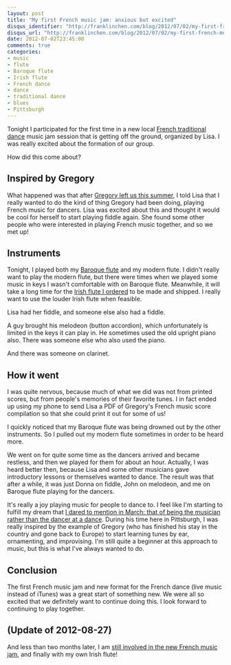 ```yaml
---
layout: post
title: "My first French music jam: anxious but excited"
disqus_identifier: "http://franklinchen.com/blog/2012/07/02/my-first-french-music-jam-anxious-but-excited/"
disqus_url: "http://franklinchen.com/blog/2012/07/02/my-first-french-music-jam-anxious-but-excited/"
date: 2012-07-02T23:45:00
comments: true
categories: 
- music
- flute
- Baroque flute
- Irish flute
- French dance
- dance
- traditional dance
- blues
- Pittsburgh
---
```

Tonight I participated for the first time in a new local [French traditional dance](http://www.facebook.com/groups/182324948478861/) music jam session that is getting off the ground, organized by Lisa. I was really excited about the formation of our group.

How did this come about?

<!--more-->

## Inspired by Gregory

What happened was that after [Gregory left us this summer](/blog/2012/05/14/playing-french-music-for-first-time-and-dancing-blues-for-first-time/), I told Lisa that I really wanted to do the kind of thing Gregory had been doing, playing French music for dancers. Lisa was excited about this and thought it would be cool for herself to start playing fiddle again. She found some other people who were interested in playing French music together, and so we met up!

## Instruments

Tonight, I played both my [Baroque flute](/categories/baroque-flute/) and my modern flute. I didn't really want to play the modern flute, but there were times when we played some music in keys I wasn't comfortable with on Baroque flute. Meanwhile, it will take a long time for the [Irish flute I ordered](/blog/2012/06/12/ordered-the-casey-burns-small-handed-irish-flute/) to be made and shipped. I really want to use the louder Irish flute when feasible.

Lisa had her fiddle, and someone else also had a fiddle.

A guy brought his melodeon (button accordion), which unfortunately is limited in the keys it can play in. He sometimes used the old upright piano also. There was someone else who also used the piano.

And there was someone on clarinet.

## How it went

I was quite nervous, because much of what we did was not from printed scores, but from people's memories of their favorite tunes. I in fact ended up using my phone to send Lisa a PDF of Gregory's French music score compilation so that she could print it out for some of us!

I quickly noticed that my Baroque flute was being drowned out by the other instruments. So I pulled out my modern flute sometimes in order to be heard more.

We went on for quite some time as the dancers arrived and became restless, and then we played for them for about an hour. Actually, I was heard better then, because Lisa and some other musicians gave introductory lessons or themselves wanted to dance. The result was that after a while, it was just Donna on fiddle, John on melodeon, and me on Baroque flute playing for the dancers.

It's really a joy playing music for people to dance to. I feel like I'm starting to fulfill my dream that [I dared to mention in March: that of being the musician rather than the dancer at a dance](/blog/2012/03/10/flute-loving-it-again/). During his time here in Pittsburgh, I was really inspired by the example of Gregory (who has finished his stay in the country and gone back to Europe) to start learning tunes by ear, ornamenting, and improvising. I'm still quite a beginner at this approach to music, but this is what I've always wanted to do.

## Conclusion

The first French music jam and new format for the French dance (live music instead of iTunes) was a great start of something new. We were all so excited that we definitely want to continue doing this. I look forward to continuing to play together.

## (Update of 2012-08-27)

And less than two months later, I am [still involved in the new French music jam](/blog/2012/08/27/my-second-french-music-jam-playing-my-irish-flute-in-public-for-the-first-time/), and finally with my own Irish flute!